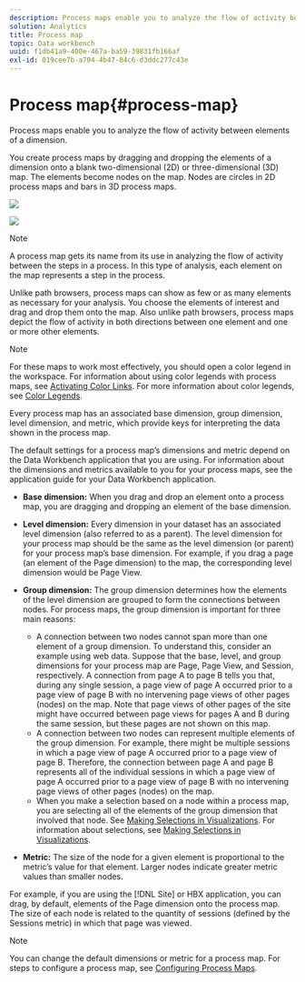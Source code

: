 ```yaml
---
description: Process maps enable you to analyze the flow of activity between elements of a dimension.
solution: Analytics
title: Process map
topic: Data workbench
uuid: f1db41a9-400e-467a-ba59-39831fb166af
exl-id: 019cee7b-a704-4b47-84c6-d3ddc277c43e
---
```

# Process map{#process-map}

Process maps enable you to analyze the flow of activity between elements of a dimension.

 You create process maps by dragging and dropping the elements of a dimension onto a blank two-dimensional (2D) or three-dimensional (3D) map. The elements become nodes on the map. Nodes are circles in 2D process maps and bars in 3D process maps.

![](assets/vis_2DProcessMap.png)

![](assets/vis_3DProcessMap.png)

>[!NOTE]
>
>A process map gets its name from its use in analyzing the flow of activity between the steps in a process. In this type of analysis, each element on the map represents a step in the process.

Unlike path browsers, process maps can show as few or as many elements as necessary for your analysis. You choose the elements of interest and drag and drop them onto the map. Also unlike path browsers, process maps depict the flow of activity in both directions between one element and one or more other elements.

>[!NOTE]
>
>For these maps to work most effectively, you should open a color legend in the workspace. For information about using color legends with process maps, see [Activating Color Links](../../../../home/c-get-started/c-analysis-vis/c-proc-maps/c-act-color-lnks.md#concept-2c9b9f67f2bd4cd7a5431fa21c094edc). For more information about color legends, see [Color Legends](../../../../home/c-get-started/c-analysis-vis/c-legends/c-color-leg.md#concept-f84d51dc0d6547f981d0642fc2d01358).

Every process map has an associated base dimension, group dimension, level dimension, and metric, which provide keys for interpreting the data shown in the process map.

The default settings for a process map’s dimensions and metric depend on the Data Workbench application that you are using. For information about the dimensions and metrics available to you for your process maps, see the application guide for your Data Workbench application.

* **Base dimension:** When you drag and drop an element onto a process map, you are dragging and dropping an element of the base dimension. 
* **Level dimension:** Every dimension in your dataset has an associated level dimension (also referred to as a parent). The level dimension for your process map should be the same as the level dimension (or parent) for your process map’s base dimension. For example, if you drag a page (an element of the Page dimension) to the map, the corresponding level dimension would be Page View. 
* **Group dimension:** The group dimension determines how the elements of the level dimension are grouped to form the connections between nodes. For process maps, the group dimension is important for three main reasons:

    * A connection between two nodes cannot span more than one element of a group dimension. To understand this, consider an example using web data. Suppose that the base, level, and group dimensions for your process map are Page, Page View, and Session, respectively. A connection from page A to page B tells you that, during any single session, a page view of page A occurred prior to a page view of page B with no intervening page views of other pages (nodes) on the map. Note that page views of other pages of the site might have occurred between page views for pages A and B during the same session, but these pages are not shown on this map. 
    * A connection between two nodes can represent multiple elements of the group dimension. For example, there might be multiple sessions in which a page view of page A occurred prior to a page view of page B. Therefore, the connection between page A and page B represents all of the individual sessions in which a page view of page A occurred prior to a page view of page B with no intervening page views of other pages (nodes) on the map. 
    * When you make a selection based on a node within a process map, you are selecting all of the elements of the group dimension that involved that node. See [Making Selections in Visualizations](../../../../home/c-get-started/c-vis/c-sel-vis/c-sel-vis.md#concept-012870ec22c7476e9afbf3b8b2515746). For information about selections, see [Making Selections in Visualizations](../../../../home/c-get-started/c-vis/c-sel-vis/c-sel-vis.md#concept-012870ec22c7476e9afbf3b8b2515746).

* **Metric:** The size of the node for a given element is proportional to the metric’s value for that element. Larger nodes indicate greater metric values than smaller nodes.

For example, if you are using the [!DNL Site] or HBX application, you can drag, by default, elements of the Page dimension onto the process map. The size of each node is related to the quantity of sessions (defined by the Sessions metric) in which that page was viewed.

>[!NOTE]
>
>You can change the default dimensions or metric for a process map. For steps to configure a process map, see [Configuring Process Maps](../../../../home/c-get-started/c-intf-anlys-ftrs/t-config-proc-maps.md#task-4a95730b18a14bc790a77c013832b2d6).
